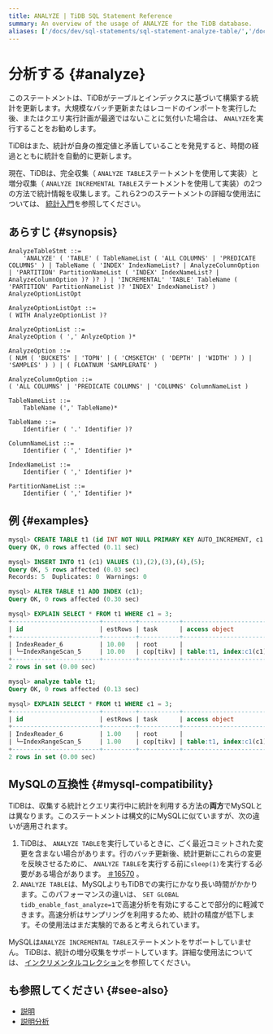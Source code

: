 ```yaml
---
title: ANALYZE | TiDB SQL Statement Reference
summary: An overview of the usage of ANALYZE for the TiDB database.
aliases: ['/docs/dev/sql-statements/sql-statement-analyze-table/','/docs/dev/reference/sql/statements/analyze-table/']
---
```


# 分析する {#analyze}

このステートメントは、TiDBがテーブルとインデックスに基づいて構築する統計を更新します。大規模なバッチ更新またはレコードのインポートを実行した後、またはクエリ実行計画が最適ではないことに気付いた場合は、 `ANALYZE`を実行することをお勧めします。

TiDBはまた、統計が自身の推定値と矛盾していることを発見すると、時間の経過とともに統計を自動的に更新します。

現在、TiDBは、完全収集（ `ANALYZE TABLE`ステートメントを使用して実装）と増分収集（ `ANALYZE INCREMENTAL TABLE`ステートメントを使用して実装）の2つの方法で統計情報を収集します。これら2つのステートメントの詳細な使用法については、 [統計入門](/statistics.md)を参照してください。

## あらすじ {#synopsis}

```ebnf+diagram
AnalyzeTableStmt ::=
    'ANALYZE' ( 'TABLE' ( TableNameList ( 'ALL COLUMNS' | 'PREDICATE COLUMNS' ) | TableName ( 'INDEX' IndexNameList? | AnalyzeColumnOption | 'PARTITION' PartitionNameList ( 'INDEX' IndexNameList? | AnalyzeColumnOption )? )? ) | 'INCREMENTAL' 'TABLE' TableName ( 'PARTITION' PartitionNameList )? 'INDEX' IndexNameList? ) AnalyzeOptionListOpt

AnalyzeOptionListOpt ::=
( WITH AnalyzeOptionList )?

AnalyzeOptionList ::=
AnalyzeOption ( ',' AnlyzeOption )*

AnalyzeOption ::=
( NUM ( 'BUCKETS' | 'TOPN' | ( 'CMSKETCH' ( 'DEPTH' | 'WIDTH' ) ) | 'SAMPLES' ) ) | ( FLOATNUM 'SAMPLERATE' )

AnalyzeColumnOption ::=
( 'ALL COLUMNS' | 'PREDICATE COLUMNS' | 'COLUMNS' ColumnNameList )

TableNameList ::=
    TableName (',' TableName)*

TableName ::=
    Identifier ( '.' Identifier )?

ColumnNameList ::=
    Identifier ( ',' Identifier )*

IndexNameList ::=
    Identifier ( ',' Identifier )*

PartitionNameList ::=
    Identifier ( ',' Identifier )*
```

## 例 {#examples}

```sql
mysql> CREATE TABLE t1 (id INT NOT NULL PRIMARY KEY AUTO_INCREMENT, c1 INT NOT NULL);
Query OK, 0 rows affected (0.11 sec)

mysql> INSERT INTO t1 (c1) VALUES (1),(2),(3),(4),(5);
Query OK, 5 rows affected (0.03 sec)
Records: 5  Duplicates: 0  Warnings: 0

mysql> ALTER TABLE t1 ADD INDEX (c1);
Query OK, 0 rows affected (0.30 sec)

mysql> EXPLAIN SELECT * FROM t1 WHERE c1 = 3;
+------------------------+---------+-----------+------------------------+---------------------------------------------+
| id                     | estRows | task      | access object          | operator info                               |
+------------------------+---------+-----------+------------------------+---------------------------------------------+
| IndexReader_6          | 10.00   | root      |                        | index:IndexRangeScan_5                      |
| └─IndexRangeScan_5     | 10.00   | cop[tikv] | table:t1, index:c1(c1) | range:[3,3], keep order:false, stats:pseudo |
+------------------------+---------+-----------+------------------------+---------------------------------------------+
2 rows in set (0.00 sec)

mysql> analyze table t1;
Query OK, 0 rows affected (0.13 sec)

mysql> EXPLAIN SELECT * FROM t1 WHERE c1 = 3;
+------------------------+---------+-----------+------------------------+-------------------------------+
| id                     | estRows | task      | access object          | operator info                 |
+------------------------+---------+-----------+------------------------+-------------------------------+
| IndexReader_6          | 1.00    | root      |                        | index:IndexRangeScan_5        |
| └─IndexRangeScan_5     | 1.00    | cop[tikv] | table:t1, index:c1(c1) | range:[3,3], keep order:false |
+------------------------+---------+-----------+------------------------+-------------------------------+
2 rows in set (0.00 sec)
```

## MySQLの互換性 {#mysql-compatibility}

TiDBは、収集する統計とクエリ実行中に統計を利用する方法の<strong>両方</strong>でMySQLとは異なります。このステートメントは構文的にMySQLに似ていますが、次の違いが適用されます。

1.  TiDBは、 `ANALYZE TABLE`を実行しているときに、ごく最近コミットされた変更を含まない場合があります。行のバッチ更新後、統計更新にこれらの変更を反映させるために、 `ANALYZE TABLE`を実行する前に`sleep(1)`を実行する必要がある場合があります。 [＃16570](https://github.com/pingcap/tidb/issues/16570) 。
2.  `ANALYZE TABLE`は、MySQLよりもTiDBでの実行にかなり長い時間がかかります。このパフォーマンスの違いは、 `SET GLOBAL tidb_enable_fast_analyze=1`で高速分析を有効にすることで部分的に軽減できます。高速分析はサンプリングを利用するため、統計の精度が低下します。その使用法はまだ実験的であると考えられています。

MySQLは`ANALYZE INCREMENTAL TABLE`ステートメントをサポートしていません。 TiDBは、統計の増分収集をサポートしています。詳細な使用法については、 [インクリメンタルコレクション](/statistics.md#incremental-collection)を参照してください。

## も参照してください {#see-also}

-   [説明](/sql-statements/sql-statement-explain.md)
-   [説明分析](/sql-statements/sql-statement-explain-analyze.md)
